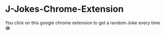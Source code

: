 # J-Jokes-Chrome-Extension
You click on this google chrome extension to get a random Joke every time 😂
